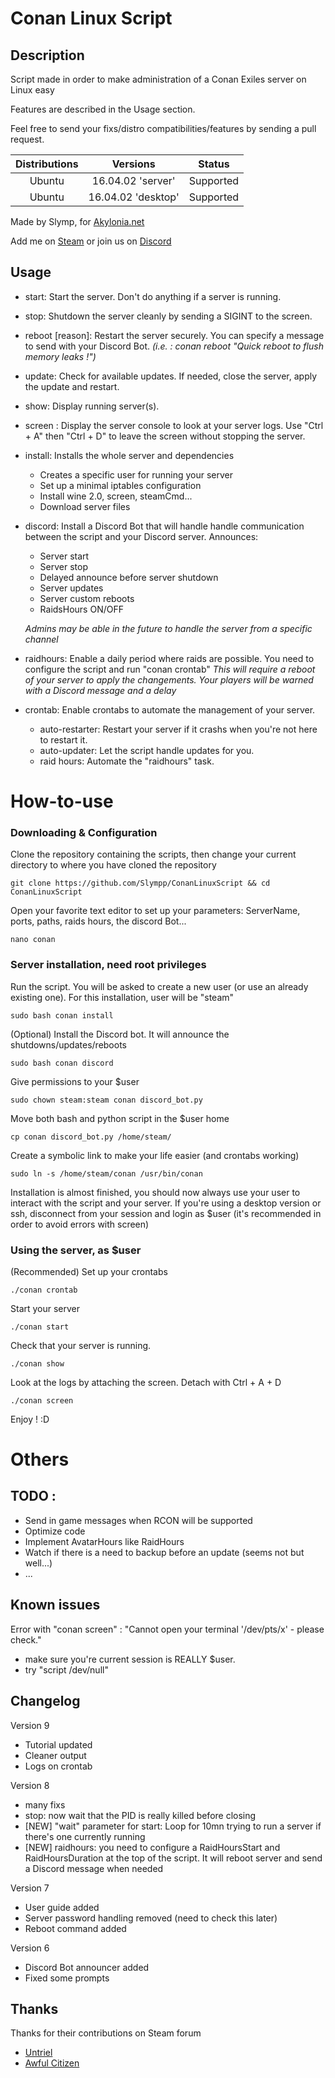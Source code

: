 # Conan Linux Script

## Description

Script made in order to make administration of a Conan Exiles server on Linux easy

Features are described in the Usage section.

Feel free to send your fixs/distro compatibilities/features by sending a pull request. 

| Distributions	| Versions			 | Status    |
|:-------------:|:------------------:|:---------:|
| Ubuntu      	| 16.04.02 'server'  | Supported |
| Ubuntu      	| 16.04.02 'desktop' | Supported |

Made by Slymp, for [Akylonia.net](http://akylonia.net "Akylonia website")

Add me on [Steam](http://steamcommunity.com/id/Slymp/ "Steam") or join us on [Discord](https://discordapp.com/invite/7zbWQzU "Discord")


## Usage

 * start: Start the server. Don't do anything if a server is running.

 * stop: Shutdown the server cleanly by sending a SIGINT to the screen.

 * reboot [reason]: Restart the server securely. You can specify a message to send with your Discord Bot.
 	*(i.e. : conan reboot "Quick reboot to flush memory leaks !")*

 * update: Check for available updates. If needed, close the server, apply the update and restart.

 * show: Display running server(s).

 * screen : Display the server console to look at your server logs. Use "Ctrl + A" then "Ctrl + D" to leave the screen without stopping the server.

 * install: Installs the whole server and dependencies
    * Creates a specific user for running your server
    * Set up a minimal iptables configuration
    * Install wine 2.0, screen, steamCmd...
    * Download server files

 * discord: Install a Discord Bot that will handle handle communication between the script and your Discord server. Announces:
 	* Server start
 	* Server stop
 	* Delayed announce before server shutdown
 	* Server updates
 	* Server custom reboots
	* RaidsHours ON/OFF

 	*Admins may be able in the future to handle the server from a specific channel* 

 * raidhours: Enable a daily period where raids are possible. You need to configure the script and run "conan crontab"
 	*This will require a reboot of your server to apply the changements. Your players will be warned with a Discord message and a delay*

 * crontab: Enable crontabs to automate the management of your server.
 	* auto-restarter: Restart your server if it crashs when you're not here to restart it.
 	* auto-updater: Let the script handle updates for you.
 	* raid hours: Automate the "raidhours" task.


# How-to-use

### Downloading & Configuration

Clone the repository containing the scripts, then change your current directory to where you have cloned the repository

	git clone https://github.com/Slympp/ConanLinuxScript && cd ConanLinuxScript

Open your favorite text editor to set up your parameters: ServerName, ports, paths, raids hours, the discord Bot...

	nano conan


### Server installation, need root privileges

Run the script. You will be asked to create a new user (or use an already existing one). For this installation, user will be "steam"

	sudo bash conan install


(Optional) Install the Discord bot. It will announce the shutdowns/updates/reboots

	sudo bash conan discord


Give permissions to your $user

	sudo chown steam:steam conan discord_bot.py


Move both bash and python script in the $user home

	cp conan discord_bot.py /home/steam/


Create a symbolic link to make your life easier (and crontabs working)

	sudo ln -s /home/steam/conan /usr/bin/conan


Installation is almost finished, you should now always use your user to interact with the script and your server.
If you're using a desktop version or ssh, disconnect from your session and login as $user (it's recommended in order to avoid errors with screen)


### Using the server, as $user

(Recommended) Set up your crontabs

	./conan crontab


Start your server

	./conan start


Check that your server is running.

	./conan show


Look at the logs by attaching the screen. Detach with Ctrl + A + D

	./conan screen

Enjoy ! :D


# Others

## TODO :

* Send in game messages when RCON will be supported
* Optimize code
* Implement AvatarHours like RaidHours
* Watch if there is a need to backup before an update (seems not but well...)
* ... 


## Known issues

Error with "conan screen" : "Cannot open your terminal '/dev/pts/x' - please check."
* make sure you're current session is REALLY $user.
* try "script /dev/null"


## Changelog

Version 9
 * Tutorial updated
 * Cleaner output
 * Logs on crontab

Version 8
 * many fixs
 * stop: now wait that the PID is really killed before closing 
 * [NEW] "wait" parameter for start: Loop for 10mn trying to run a server if there's one currently running 
 * [NEW] raidhours: you need to configure a RaidHoursStart and RaidHoursDuration at the top of the script. It will reboot server and send a Discord message when needed

Version 7
 * User guide added
 * Server password handling removed (need to check this later)
 * Reboot command added

Version 6
 * Discord Bot announcer added
 * Fixed some prompts


## Thanks 

Thanks for their contributions on Steam forum
 * [Untriel](http://steamcommunity.com/id/untriel "Untriel")
 * [Awful Citizen](http://steamcommunity.com/id/awfulcitizen "Awful Citizen") 
